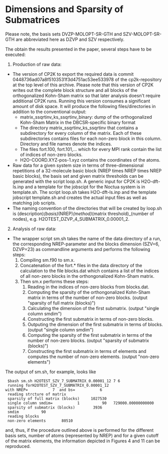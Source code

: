 # Dimensions and Sparsity of Submatrices

Please note, the basis sets DVZP-MOLOPT-SR-GTH and SZV-MOLOPT-SR-GTH are abbreviated here as DZVP and SZV respectively.

The obtain the results presented in the paper, several steps have to be executed:

1. Production of raw data:
  * The version of CP2K to export the required data is commit 0448736ad07a8f5103531f3d4751ac53ee533978 of the cp2k-repository at the top level of this archive. Please note that this version of CP2K writes out the complete block structure and all blocks of the orthogonalized Kohn-Sham matrix so that later analysis doesn't require additional CP2K runs. Running this version consumes a significant amount of disk space. It will produce the following files/directories in addition to the conventional output:
     * matrix_ssqrtinv_ks_ssqrtinv_binary: dump of the orthogonalized Kohn-Sham Matrix in the DBCSR-specific binary format
     * The directory matrix_ssqrtinv_ks_ssqrtinv that contains a subdirectory for every column of the matrix. Each of these subdirectories contains files for each non-zero block in this column. Directory and file names denote the indices.
     * The files fort.100, fort.101,... which for every MPI rank contain the list of indices of non-zero blocks.
     * H2O-COORD.XYZ-pos-1.xyz contains the coordinates of the atoms.
  * Raw data for a given system size in terms of three-dimensional repetitions of a 32-molecule basic block (NREP times NREP times NREP basic blocks), the basis set and given matrix thresholds can be generated with the script loop.sh. A generic input for CP2K is H2O-dft-ls.inp and a template for the jobscipt for the Noctua system is in template.sh. The script loop.sh takes H2O-dft-ls.inp and the template jobscript template.sh and creates the actual input files as well as matching job scripts.
  * The naming convention of the directories that will be created by loop.sh is (description)_(basis)_(NREP)_(method)_(matrix threshold)_(number of nodes), e.g. H2OTEST_DZVP_4_SUBMATRIX_0.00001_2.

2. Analysis of raw data:
  * The wrapper script sm.sh takes the name of the data directory of a run, the corresponding NREP-parameter and the blocks dimension (SZV=6, DZVP=23) as commandline arguments and performs the following steps:
     1. Compiling sm.f90 to sm.x.
     2. Concatenation of the fort.* files in the data directory of the calculation to the file blocks.dat which contains a list of the indices of all non-zero blocks in the orthongonalized Kohn-Sham matrix.
     3. Then sm.x performs these steps:
        1. Reading in the indices of non-zero blocks from blocks.dat.
        2. Computing the sparsity of the orthongonalized Kohn-Sham matrix in terms of the number of non-zero blocks. (output "sparsity of full matrix (blocks)")
        3. Calculating the dimension of the first submatrix. (output "single column smdim")
        4. Constructing the first submatrix in terms of non-zero blocks.
        5. Outputing the dimension of the first submatrix in terms of blocks. (output "single column smdim")
        6. Computing the sparsity of the first submatrix in terms of the number of non-zero blocks. (output "sparsity of submatrix (blocks)")
        7. Constructing the first submatrix in terms of elements and computes the number of non-zero elements. (output "non-zero elements")

The output of sm.sh, for example, looks like
```
 $bash sm.sh H2OTEST_SZV_7_SUBMATRIX_0.00001_12 7 6
 running forH2OTEST_SZV_7_SUBMATRIX_0.00001_12                                                                  with NREP=           7  and bs=           6
 reading strcture of matrix
 sparsity of full matrix (blocks)     1027530
 single column smdim=           1          90   729000.00000000000     
 sparsity of submatrix (blocks)        3936
 smdim          90
 reading blocks
 non-zero elements       80510   
```
and, thus, if the procedure outlined above is performed for the different basis sets, number of atoms (represented by NREP) and for a given cutoff of the matrix elements, the information depicted in Figures 4 and 11 can be reproduced.
